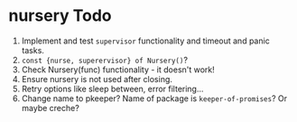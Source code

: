 # nursery Todo

1. Implement and test `supervisor` functionality and timeout and panic tasks.
1. `const {nurse, superervisor} of Nursery()`?
1. Check Nursery(func) functionality - it doesn't work!
1. Ensure nursery is not used after closing.
1. Retry options like sleep between, error filtering...
1. Change name to pkeeper? Name of package is `keeper-of-promises`? Or maybe creche?
